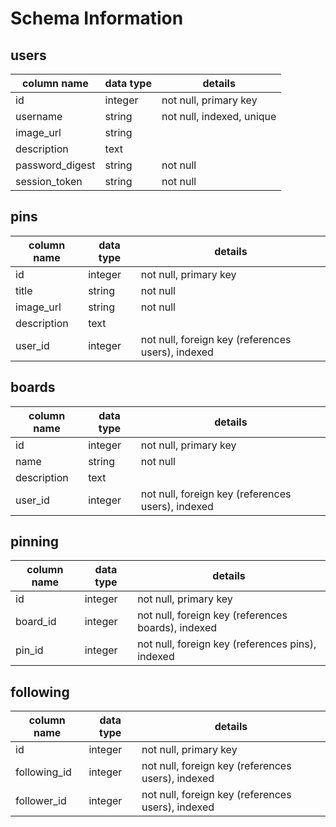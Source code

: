 # Schema Information

## users
column name     | data type | details
----------------|-----------|-----------------------
id              | integer   | not null, primary key
username        | string    | not null, indexed, unique
image_url       | string    |
description     | text      |
password_digest | string    | not null
session_token   | string    | not null

## pins

column name   | data type | details
--------------|-----------|-----------------------
id            | integer   | not null, primary key
title         | string    | not null
image_url     | string    | not null
description   | text      |
user_id       | integer   | not null, foreign key (references users), indexed

## boards
column name | data type | details
------------|-----------|-----------------------
id          | integer   | not null, primary key
name        | string    | not null
description | text      |
user_id     | integer   | not null, foreign key (references users), indexed

## pinning
column name | data type | details
------------|-----------|-----------------------
id          | integer   | not null, primary key
board_id    | integer   | not null, foreign key (references boards), indexed
pin_id      | integer   | not null, foreign key (references pins), indexed

## following
column name    | data type | details
---------------|-----------|-----------------------
id             | integer   | not null, primary key
following_id   | integer   | not null, foreign key (references users), indexed
follower_id    | integer   | not null, foreign key (references users), indexed